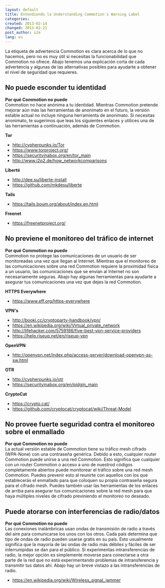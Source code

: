 ```yaml
---
layout: default
title: Entendiendo la Understanding Commotion's Warning Label
categories:
created: 2013-02-14
changed: 2013-02-21
post_author: s2e
lang: es
---
```

 <p>La etiqueta de advertencia Commotion es clara acerca de lo que no hacemos, pero no es muy útil si necesitas la funcionabilidad que Commotion no ofrece. Abajo tenemos una explicación corta de cada advertencia y algunas de las alternativas posibles para ayudarte a obtener el nivel de seguridad que requieres. </p>
 <h2 id="anonymity"> No puede esconder tu identidad </h2>
 <p><strong>Por qué Commotion no puede </strong><br />
Commotion no hace anónima a tu identidad. Mientras Commotion pretende mejorar aún más las herramientas de anonimato en el futuro, la versión estable actual no incluye ninguna herramienta de anonimato. Si necesitas anonimato, te sugerimos que leas los siguientes enlaces y utilices una de las herramientas a continuación, además de Commotion.</p>
 <p><strong>Tor</strong></p>
 <ul>
 <li><a href="http://cypherpunks.io/Tor">http://cypherpunks.io/Tor</a></li>
 <li><a href="https://www.torproject.org/">https://www.torproject.org/</a></li>
 <li><a href="https://securityinabox.org/en/tor_main">https://securityinabox.org/en/tor_main</a></li>
 <li><a href="http://www.i2p2.de/how_networkcomparisons">http://www.i2p2.de/how_networkcomparisons</a> </li>
 </ul>
 <p><strong>Liberté</strong></p>
 <ul>
 <li><a href="http://dee.su/liberte-install">http://dee.su/liberte-install</a></li>
 <li><a href="https://github.com/mkdesu/liberte">https://github.com/mkdesu/liberte</a></li>
 </ul>
 <p><strong>Tails</strong></p>
 <ul>
 <li><a href="https://tails.boum.org/about/index.en.html">https://tails.boum.org/about/index.en.html</a></li>
 </ul>
 <p><strong> Freenet </strong></p>
 <ul>
 <li><a href="https://freenetproject.org/">https://freenetproject.org/</a></li>
 </ul>
 <h2 id="internet">No previene el monitoreo del tráfico de internet</h2>
 <p><strong> Por qué Commotion no puede </strong><br />
Commotion no protege las comunicaciones de un usuario de ser monitoreadas una vez que llegan al Internet. Mientras que el monitoreo de las comunicaciones sobre una red Commotion requiere la proximidad física a un usuario, las comunicaciones que se envían al Internet no son necesariamente seguras. Abajo hay algunas herramientas para ayudarte a asegurar tus comunicaciones una vez que dejes la red Commotion.</p>
 <p><strong> HTTPS Everywhere</strong></p>
 <ul>
 <li><a href="https://www.eff.org/https-everywhere">https://www.eff.org/https-everywhere</a></li>
 </ul>
 <p><strong> VPN's</strong></p>
 <ul>
 <li><a href="http://booki.cc/cryptoparty-handbook/vpn/">http://booki.cc/cryptoparty-handbook/vpn/</a></li>
 <li><a href="https://en.wikipedia.org/wiki/Virtual_private_network">https://en.wikipedia.org/wiki/Virtual_private_network</a></li>
 <li><a href="http://lifehacker.com/5759186/five-best-vpn-service-providers">http://lifehacker.com/5759186/five-best-vpn-service-providers</a></li>
 <li><a href="https://help.riseup.net/en/riseup-vpn">https://help.riseup.net/en/riseup-vpn</a></li>
 </ul>
 <p><strong> OpenVPN</strong></p>
 <ul>
 <li><a href="http://openvpn.net/index.php/access-server/download-openvpn-as-sw.html">http://openvpn.net/index.php/access-server/download-openvpn-as-sw.html</a></li>
 </ul>
 <p><strong> OTR</strong></p>
 <ul>
 <li><a href="http://cypherpunks.io/otr">http://cypherpunks.io/otr</a></li>
 <li><a href="https://securityinabox.org/en/pidgin_main">https://securityinabox.org/en/pidgin_main</a></li>
 </ul>
 <p><strong>CryptoCat</strong></p>
 <ul>
 <li><a href="https://crypto.cat/">https://crypto.cat/</a></li>
 <li><a href="https://github.com/cryptocat/cryptocat/wiki/Threat-Model">https://github.com/cryptocat/cryptocat/wiki/Threat-Model</a></li>
 </ul>
 <h2 id="monitoring"> No provee fuerte seguridad contra el monitoreo sobre el enmallado</h2>
 <p><strong>Por qué Commotion no puede</strong><br />
La actual versión estable de Commotion tiene su tráfico mesh cifrado (WPA-None) con una contraseña genérica. Debido a esto, cualquier router Commotion puede unirse a una red Commotion. Esto significa que cualquier con un router Commotion o acceso a uno de nuestrod códigos completamente abiertos puede monitorear el tráfico sobre una red mesh Commotion. Puedes prevenir esto al reunirte con aquellos con los que establecerás el enmallado para que coloquen su propia contraseña segura para el cifrado mesh. Puedes también usar las herramientas de los enlaces de arriba para asegurar tus comunicaciones sobre la red mesh para que haya múltiples niveles de cifrado previniendo el monitoreo no deseado.</p>
 <h2 id="jamming">Puede atorarse con interferencias de radio/datos </h2>
 <p><strong>Por qué Commotion no puede</strong><br />
Las conexiones inalámbricas usan ondas de transmisión de radio a través del aire para comunicarse los unos con los otros. Cada país determina que tipo de ondas de radio pueden usarse gratis en su país. Esto usualmente significa que la mayoría de las ondas de radio más débiles y fáciles de ser interrumpidas se dan para el público. Si experimentas intransferencias de radio, la mejor opción es simplemente moverse para conectarse a otra parte de la red que no está experimentando problemas de intransferencia y transmitir tus datos ahí. Abajo hay un breve vistazo a las intransferencias de radio. </p>
 <ul>
 <li><a href="https://en.wikipedia.org/wiki/Wireless_signal_jammer">https://en.wikipedia.org/wiki/Wireless_signal_jammer</a> </li>
 </ul>
